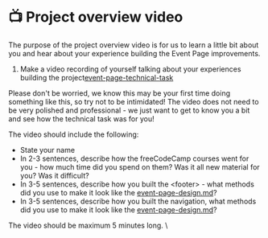 # 📺 Project overview video

The purpose of the project overview video is for us to learn a little bit about you and hear about your experience building the Event Page improvements.&#x20;

1. Make a video recording of yourself talking about your experiences building the project[event-page-technical-task](event-page-technical-task/ "mention")

Please don't be worried, we know this may be your first time doing something like this, so try not to be intimidated! The video does not need to be very polished and professional - we just want to get to know you a bit and see how the technical task was for you!

The video should include the following:

* State your name
* In 2-3 sentences, describe how the freeCodeCamp courses went for you - how much time did you spend on them? Was it all new material for you? Was it difficult?
* In 3-5 sentences, describe how you built the \<footer> - what methods did you use to make it look like the [event-page-design.md](event-page-technical-task/event-page-design.md "mention")?
* In 3-5 sentences, describe how you built the navigation, what methods did you use to make it look like the [event-page-design.md](event-page-technical-task/event-page-design.md "mention")?

The video should be maximum 5 minutes long. \


